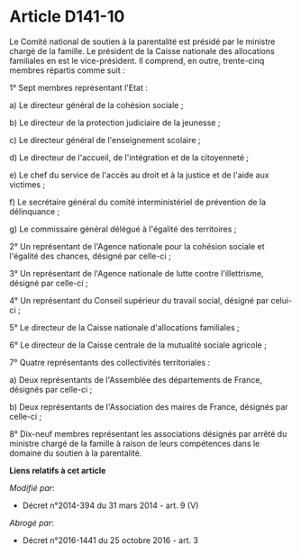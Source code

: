 # Article D141-10

Le Comité national de soutien à la parentalité est présidé par le ministre chargé de la famille. Le président de la Caisse
nationale des allocations familiales en est le vice-président. Il comprend, en outre, trente-cinq membres répartis comme
suit : 

1° Sept membres représentant l'Etat : 

a) Le directeur général de la cohésion sociale ; 

b) Le directeur de la protection judiciaire de la jeunesse ; 

c) Le directeur général de l'enseignement scolaire ; 

d) Le directeur de l'accueil, de l'intégration et de la citoyenneté ; 

e) Le chef du service de l'accès au droit et à la justice et de l'aide aux victimes ; 

f) Le secrétaire général du comité interministériel de prévention de la délinquance ; 

g) Le      commissaire général délégué à l'égalité des territoires ; 

2° Un représentant de l'Agence nationale pour la cohésion sociale et l'égalité des chances, désigné par celle-ci ; 

3° Un représentant de l'Agence nationale de lutte contre l'illettrisme, désigné par celle-ci ; 

4° Un représentant du Conseil supérieur du travail social, désigné par celui-ci ; 

5° Le directeur de la Caisse nationale d'allocations familiales ; 

6° Le directeur de la Caisse centrale de la mutualité sociale agricole ; 

7° Quatre représentants des collectivités territoriales : 

a) Deux représentants de l'Assemblée des départements de France, désignés par celle-ci ; 

b) Deux représentants de l'Association des maires de France, désignés par celle-ci ; 

8° Dix-neuf membres représentant les associations désignés par arrêté du ministre chargé de la famille à raison de leurs
compétences dans le domaine du soutien à la parentalité.

**Liens relatifs à cet article**

_Modifié par_:

  - Décret n°2014-394 du 31 mars 2014 - art. 9 (V)

_Abrogé par_:

  - Décret n°2016-1441 du 25 octobre 2016 - art. 3
